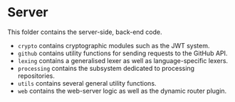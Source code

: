 # Server
This folder contains the server-side, back-end code.
- `crypto` contains cryptographic modules such as the JWT system.
- `github` contains utility functions for sending requests to the GitHub API.
- `lexing` contains a generalised lexer as well as language-specific lexers.
- `processing` contains the subsystem dedicated to processing repositories.
- `utils` contains several general utility functions.
- `web` contains the web-server logic as well as the dynamic router plugin.